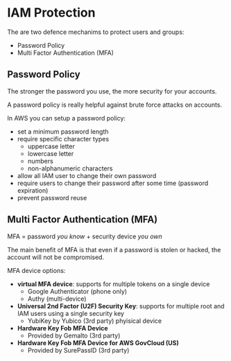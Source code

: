 # IAM Protection

The are two defence mechanims to protect users and groups:

- Password Policy
- Multi Factor Authentication (MFA)

## Password Policy

The stronger the password you use, the more security for your accounts. 

A password policy is really helpful against brute force attacks on accounts.

In AWS you can setup a password policy:
- set a minimum password length
- require specific character types
    - uppercase letter
    - lowercase letter
    - numbers
    - non-alphanumeric characters
- allow all IAM user to change their own password
- require users to change their password after some time (password expiration)
- prevent password reuse

## Multi Factor Authentication (MFA)

MFA = password *you know* + security device *you own*

The main benefit of MFA is that even if a password is stolen or hacked, the account will not be compromised.

MFA device options:
- **virtual MFA device**: supports for multiple tokens on a single device
    - Google Authenticator (phone only)
    - Authy (multi-device)
- **Universal 2nd Factor (U2F) Security Key**: supports for multiple root and IAM users using a single security key
    - YubiKey by Yubico (3rd party) phyisical device
- **Hardware Key Fob MFA Device**
    - Provided by Gemalto (3rd party)
- **Hardware Key Fob MFA Device for AWS GovCloud (US)**
    - Provided by SurePassID (3rd party)